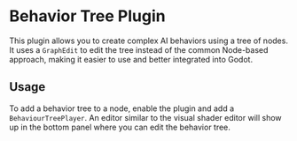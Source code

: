 # Behavior Tree Plugin

This plugin allows you to create complex AI behaviors using a tree of nodes.
It uses a `GraphEdit` to edit the tree instead of the common Node-based approach, making it easier to use and better integrated into Godot.

## Usage

To add a behavior tree to a node, enable the plugin and add a `BehaviourTreePlayer`. An editor similar to the visual shader editor will show up in the bottom panel where you can edit the behavior tree.
